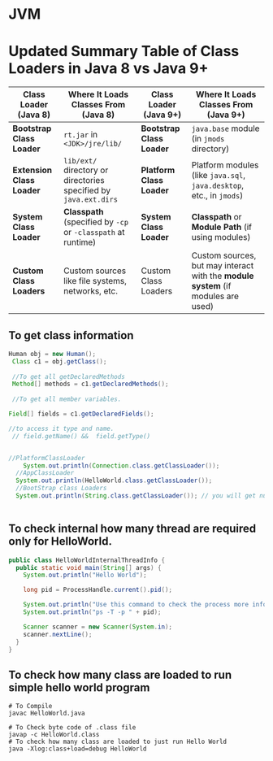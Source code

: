 # JVM

# Updated Summary Table of Class Loaders in Java 8 vs Java 9+

| **Class Loader (Java 8)**           | **Where It Loads Classes From (Java 8)**                                | **Class Loader (Java 9+)**              | **Where It Loads Classes From (Java 9+)**                                |
|-------------------------------------|------------------------------------------------------------------------|-----------------------------------------|------------------------------------------------------------------------|
| **Bootstrap Class Loader**          | `rt.jar` in `<JDK>/jre/lib/`                                            | **Bootstrap Class Loader**              | `java.base` module (in `jmods` directory)                              |
| **Extension Class Loader**          | `lib/ext/` directory or directories specified by `java.ext.dirs`        | **Platform Class Loader**               | Platform modules (like `java.sql`, `java.desktop`, etc., in `jmods`)    |
| **System Class Loader**             | **Classpath** (specified by `-cp` or `-classpath` at runtime)          | **System Class Loader**                 | **Classpath** or **Module Path** (if using modules)                    |
| **Custom Class Loaders**            | Custom sources like file systems, networks, etc.                       | Custom Class Loaders                    | Custom sources, but may interact with the **module system** (if modules are used) |


## To get class information 

```java
Human obj = new Human();
 Class c1 = obj.getClass();
 
 //To get all getDeclaredMethods
 Method[] methods = c1.getDeclaredMethods();
 
 //To get all member variables. 

Field[] fields = c1.getDeclaredFields();

//to access it type and name. 
 // field.getName() &&  field.getType()


//PlatformClassLoader
    System.out.println(Connection.class.getClassLoader());
  //AppClassLoader
  System.out.println(HelloWorld.class.getClassLoader());
  //BootStrap class Loaders
  System.out.println(String.class.getClassLoader()); // you will get null
  
```

## To check internal how many thread are required only for HelloWorld.

```java
public class HelloWorldInternalThreadInfo {
  public static void main(String[] args) {
    System.out.println("Hello World");

    long pid = ProcessHandle.current().pid();

    System.out.println("Use this command to check the process more information ");
    System.out.println("ps -T -p " + pid);

    Scanner scanner = new Scanner(System.in);
    scanner.nextLine();
  }
}
```

## To check how many class are loaded to run simple hello world program 


```shell
# To Compile 
javac HelloWorld.java

# To Check byte code of .class file
javap -c HelloWorld.class 
# To check how many class are loaded to just run Hello World
java -Xlog:class+load=debug HelloWorld
```